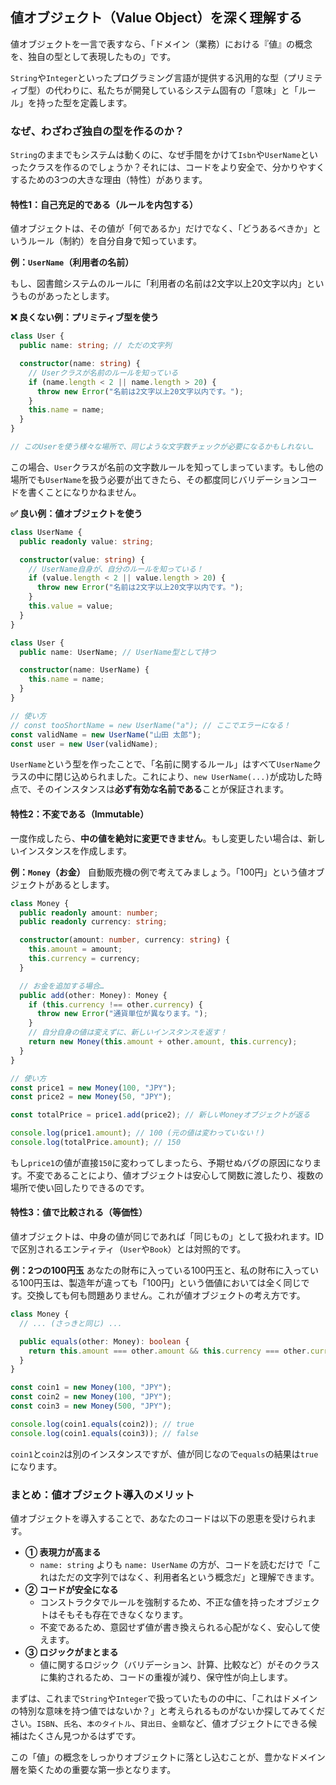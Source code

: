 ## 値オブジェクト（Value Object）を深く理解する

値オブジェクトを一言で表すなら、「ドメイン（業務）における『値』の概念を、独自の型として表現したもの」です。

`String`や`Integer`といったプログラミング言語が提供する汎用的な型（プリミティブ型）の代わりに、私たちが開発しているシステム固有の「意味」と「ルール」を持った型を定義します。

### なぜ、わざわざ独自の型を作るのか？

`String`のままでもシステムは動くのに、なぜ手間をかけて`Isbn`や`UserName`といったクラスを作るのでしょうか？それには、コードをより安全で、分かりやすくするための3つの大きな理由（特性）があります。

#### 特性1：自己充足的である（ルールを内包する）

値オブジェクトは、その値が「何であるか」だけでなく、「どうあるべきか」というルール（制約）を自分自身で知っています。

**例：`UserName`（利用者の名前）**

もし、図書館システムのルールに「利用者の名前は2文字以上20文字以内」というものがあったとします。

**❌ 良くない例：プリミティブ型を使う**

```typescript
class User {
  public name: string; // ただの文字列

  constructor(name: string) {
    // Userクラスが名前のルールを知っている
    if (name.length < 2 || name.length > 20) {
      throw new Error("名前は2文字以上20文字以内です。");
    }
    this.name = name;
  }
}

// このUserを使う様々な場所で、同じような文字数チェックが必要になるかもしれない…
```

この場合、`User`クラスが名前の文字数ルールを知ってしまっています。もし他の場所でも`UserName`を扱う必要が出てきたら、その都度同じバリデーションコードを書くことになりかねません。

**✅ 良い例：値オブジェクトを使う**

```typescript
class UserName {
  public readonly value: string;

  constructor(value: string) {
    // UserName自身が、自分のルールを知っている！
    if (value.length < 2 || value.length > 20) {
      throw new Error("名前は2文字以上20文字以内です。");
    }
    this.value = value;
  }
}

class User {
  public name: UserName; // UserName型として持つ

  constructor(name: UserName) {
    this.name = name;
  }
}

// 使い方
// const tooShortName = new UserName("a"); // ここでエラーになる！
const validName = new UserName("山田 太郎");
const user = new User(validName);
```

`UserName`という型を作ったことで、「名前に関するルール」はすべて`UserName`クラスの中に閉じ込められました。これにより、`new UserName(...)`が成功した時点で、そのインスタンスは**必ず有効な名前である**ことが保証されます。

#### 特性2：不変である（Immutable）

一度作成したら、**中の値を絶対に変更できません**。もし変更したい場合は、新しいインスタンスを作成します。

**例：`Money`（お金）**
自動販売機の例で考えてみましょう。「100円」という値オブジェクトがあるとします。

```typescript
class Money {
  public readonly amount: number;
  public readonly currency: string;

  constructor(amount: number, currency: string) {
    this.amount = amount;
    this.currency = currency;
  }

  // お金を追加する場合…
  public add(other: Money): Money {
    if (this.currency !== other.currency) {
      throw new Error("通貨単位が異なります。");
    }
    // 自分自身の値は変えずに、新しいインスタンスを返す！
    return new Money(this.amount + other.amount, this.currency);
  }
}

// 使い方
const price1 = new Money(100, "JPY");
const price2 = new Money(50, "JPY");

const totalPrice = price1.add(price2); // 新しいMoneyオブジェクトが返る

console.log(price1.amount); // 100 (元の値は変わっていない！)
console.log(totalPrice.amount); // 150
```

もし`price1`の値が直接`150`に変わってしまったら、予期せぬバグの原因になります。不変であることにより、値オブジェクトは安心して関数に渡したり、複数の場所で使い回したりできるのです。

#### 特性3：値で比較される（等価性）

値オブジェクトは、中身の値が同じであれば「同じもの」として扱われます。IDで区別されるエンティティ（`User`や`Book`）とは対照的です。

**例：2つの100円玉**
あなたの財布に入っている100円玉と、私の財布に入っている100円玉は、製造年が違っても「100円」という価値においては全く同じです。交換しても何も問題ありません。これが値オブジェクトの考え方です。

```typescript
class Money {
  // ... (さっきと同じ) ...

  public equals(other: Money): boolean {
    return this.amount === other.amount && this.currency === other.currency;
  }
}

const coin1 = new Money(100, "JPY");
const coin2 = new Money(100, "JPY");
const coin3 = new Money(500, "JPY");

console.log(coin1.equals(coin2)); // true
console.log(coin1.equals(coin3)); // false
```

`coin1`と`coin2`は別のインスタンスですが、値が同じなので`equals`の結果は`true`になります。

### まとめ：値オブジェクト導入のメリット

値オブジェクトを導入することで、あなたのコードは以下の恩恵を受けられます。

  * **① 表現力が高まる**
      * `name: string` よりも `name: UserName` の方が、コードを読むだけで「これはただの文字列ではなく、利用者名という概念だ」と理解できます。
  * **② コードが安全になる**
      * コンストラクタでルールを強制するため、不正な値を持ったオブジェクトはそもそも存在できなくなります。
      * 不変であるため、意図せず値が書き換えられる心配がなく、安心して使えます。
  * **③ ロジックがまとまる**
      * 値に関するロジック（バリデーション、計算、比較など）がそのクラスに集約されるため、コードの重複が減り、保守性が向上します。

まずは、これまで`String`や`Integer`で扱っていたものの中に、「これはドメインの特別な意味を持つ値ではないか？」と考えられるものがないか探してみてください。`ISBN`、`氏名`、`本のタイトル`、`貸出日`、`金額`など、値オブジェクトにできる候補はたくさん見つかるはずです。

この「値」の概念をしっかりオブジェクトに落とし込むことが、豊かなドメイン層を築くための重要な第一歩となります。